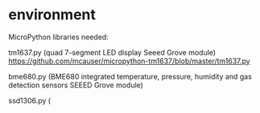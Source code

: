 # environment

MicroPython libraries needed:

tm1637.py (quad 7-segment LED display Seeed Grove module)
https://github.com/mcauser/micropython-tm1637/blob/master/tm1637.py

bme680.py (BME680 integrated temperature, pressure, humidity and gas detection sensors SEEED Grove module)


ssd1306.py (
